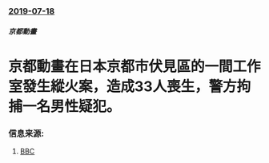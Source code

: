 ### [2019-07-18](/news/2019/07/18/index.md)

##### 京都動畫
# 京都動畫在日本京都市伏見區的一間工作室發生縱火案，造成33人喪生，警方拘捕一名男性疑犯。 




### 信息来源:

1. [BBC](https://www.bbc.com/zhongwen/simp/world-49030015)
